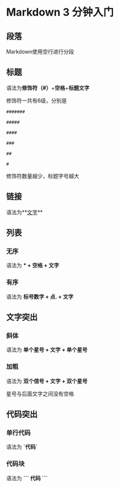 # Markdown 3 分钟入门

## 段落

Markdown使用空行进行分段

## 标题

语法为**修饰符（#）**+**空格**+**标题文字**

修饰符一共有6级，分别是

```
#######

#####

####

###

##

#
```

修饰符数量越少，标题字号越大

## 链接

语法为**[文字](链接)**

## 列表

### 无序

语法为 **\* + 空格 + 文字**

### 有序

语法为 **标号数字 + 点. + 文字**

## 文字突出

### 斜体

语法为 **单个星号 + 文字 + 单个星号**

### 加粗

语法为 **双个信号 + 文字 + 双个星号**

星号与后面文字之间没有空格

## 代码突出

### 单行代码

语法为 **\`代码\`**

### 代码块

语法为 **\`\`\` 代码 \`\`\`**

